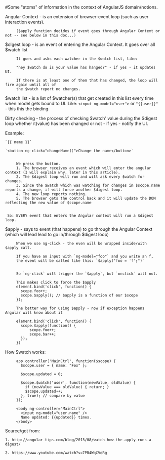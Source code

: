 #Some "atoms" of information in the context of AngularJS domain/notions.


Angular Context - is an extension of browser-event loop (such as user interaction events).
    
         ($apply function decides if event goes through Angular Context or not -- see below in this doc...)

$digest loop - is an event of entering the Angular Context. It goes over all $watch list
        
         It goes and asks each watcher in the $watch list, like: 
        
         "hey $watch do is your value has hanged?" - if yes - it updates UI.
         
         If there is at least one of them that has changed, the loop will fire again until all of 
         the $watch report no changes.

$watch list - is a list of $watcher(s) that get created in this list every 
              time when model gets bound to UI. Like: `<input ng-model="user">` or `"{{user}}"` - this this the binding
              
Dirty checking - the process of checking $watch' value during the $digest loop whether it(value) has been changed 
                 or not - if yes - notify the UI. 
            
Example: 
                
    `{{ name }}`
    
    `<button ng-click="changeName()">Change the name</button>`         
         
         
         We press the button.
         1. The browser receives an event which will enter the angular context (I will explain why, later in this article).
         2. The $digest loop will run and will ask every $watch for changes.
         3. Since the $watch which was watching for changes in $scope.name reports a change, if will force another $digest loop.
         4. The new loop reports nothing.
         5. The browser gets the control back and it will update the DOM reflecting the new value of $scope.name
            
            
     So: EVERY event that enters the Angular context will run a $digest loop.          
              
$apply - says to event (that happens) to go through the Angular Context 
         (which will lead lead to go in/through $digest loop)
         
         When we use ng-click - the even will be wrapped inside/with $apply call.
         
         If you have an input with `ng-model="foo"` and you write an f, 
         the event will be called like this: `$apply("foo = 'f';")`
              

         So `ng-click` will trigger the `$apply`, but `onclick` will not.

         This makes click to force the $apply   
         element.bind('click', function() {
           scope.foo++;
           scope.$apply(); // $apply is a function of our $scope
         });
         
         The better way for using $apply - now if exception happens Angular will know about it
         
         element.bind('click', function() {
           scope.$apply(function() {
               scope.foo++;
               scope.bar++;
           });
         })
         
How $watch works:
         
         app.controller('MainCtrl', function($scope) {
           $scope.user = { name: "Fox" };
         
           $scope.updated = 0;
         
           $scope.$watch('user', function(newValue, oldValue) {
             if (newValue === oldValue) { return; }
             $scope.updated++;
           }, true); // compare by value
         });
         
         <body ng-controller="MainCtrl">
           <input ng-model="user.name" />
           Name updated: {{updated}} times.
         </body>
         
         
Source/got from: 

    1. http://angular-tips.com/blog/2013/08/watch-how-the-apply-runs-a-digest/
    
    2. https://www.youtube.com/watch?v=7PB4WqCVeRg